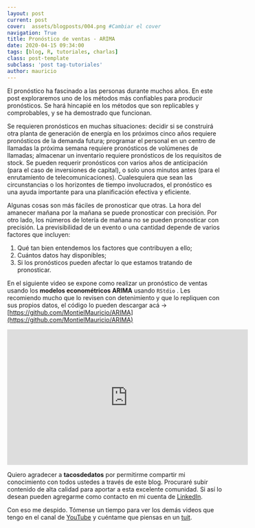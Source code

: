 ```yaml
---
layout: post
current: post
cover:  assets/blogposts/004.png #Cambiar el cover
navigation: True
title: Pronóstico de ventas - ARIMA
date: 2020-04-15 09:34:00
tags: [blog, R, tutoriales, charlas]
class: post-template
subclass: 'post tag-tutoriales'
author: mauricio
---
```

El pronóstico ha fascinado a las personas durante muchos años. En este post exploraremos uno de los métodos más confiables para producir pronósticos. Se hará hincapié en los métodos que son replicables y comprobables, y se ha demostrado que funcionan.<br>

Se requieren pronósticos en muchas situaciones: decidir si se construirá otra planta de generación de energía en los próximos cinco años requiere pronósticos de la demanda futura; programar el personal en un centro de llamadas la próxima semana requiere pronósticos de volúmenes de llamadas; almacenar un inventario requiere pronósticos de los requisitos de stock. Se pueden requerir pronósticos con varios años de anticipación (para el caso de inversiones de capital), o solo unos minutos antes (para el enrutamiento de telecomunicaciones). Cualesquiera que sean las circunstancias o los horizontes de tiempo involucrados, el pronóstico es una ayuda importante para una planificación efectiva y eficiente.<br>

Algunas cosas son más fáciles de pronosticar que otras. La hora del amanecer mañana por la mañana se puede pronosticar con precisión. Por otro lado, los números de lotería de mañana no se pueden pronosticar con precisión. 
La previsibilidad de un evento o una cantidad depende de varios factores que incluyen:
1. Qué tan bien entendemos los factores que contribuyen a ello;<br>
2. Cuántos datos hay disponibles;
3. Si los pronósticos pueden afectar lo que estamos tratando de pronosticar.

En el siguiente video se expone como realizar un pronóstico de ventas usando los **modelos econométricos ARIMA** usando `RStdio` . Les recomiendo mucho que lo revisen con detenimiento y que lo repliquen con sus propios datos, el código lo pueden descargar acá -> [https://github.com/MontielMauricio/ARIMA](https://github.com/MontielMauricio/ARIMA)<br>
    
   <iframe width="560" height="315" src="https://www.youtube.com/embed/6pYto7y0KTA" frameborder="0" allow="accelerometer; autoplay; encrypted-media; gyroscope; picture-in-picture" allowfullscreen></iframe>
    
Quiero agradecer a **tacosdedatos** por permitirme compartir mi conocimiento con todos ustedes a través de este blog. Procuraré subir contenido de alta calidad para aportar a esta excelente comunidad. Si así lo desean pueden agregarme como contacto en mi cuenta de [LinkedIn](https://www.linkedin.com/in/mauriciomontiel).

Con eso me despido. Tómense un tiempo para ver los demás videos que tengo en el canal de [YouTube](https://www.youtube.com/channel/UCmzIHZGEwUyb7luzTu6N85g?view_as=subscriber) y cuéntame que piensas en un [tuit](https://twitter.com/MauMontielE).
